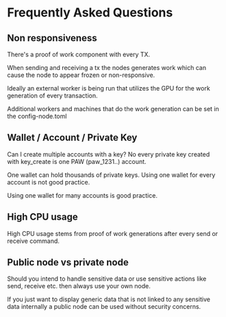 # Frequently Asked Questions

## Non responsiveness

There's a proof of work component with every TX.

When sending and receiving a tx the nodes generates work which can cause the node to appear frozen or non-responsive.

Ideally an external worker is being run that utilizes the GPU for the work generation of every transaction.

Additional workers and machines that do the work generation can be set in the config-node.toml

## Wallet /  Account / Private Key

Can I create multiple accounts with a key? No every private key created with key_create is one PAW (paw_1231..) account.

One wallet can hold thousands of private keys. Using one wallet for every account is not good practice.

Using one wallet for many accounts is good practice.

## High CPU usage

High CPU usage stems from proof of work generations after every send or receive command.

## Public node vs private node

Should you intend to handle sensitive data or use sensitive actions like send, receive etc. then always use your own node.

If you just want to display generic data that is not linked to any sensitive data internally a public node can be used without security concerns.